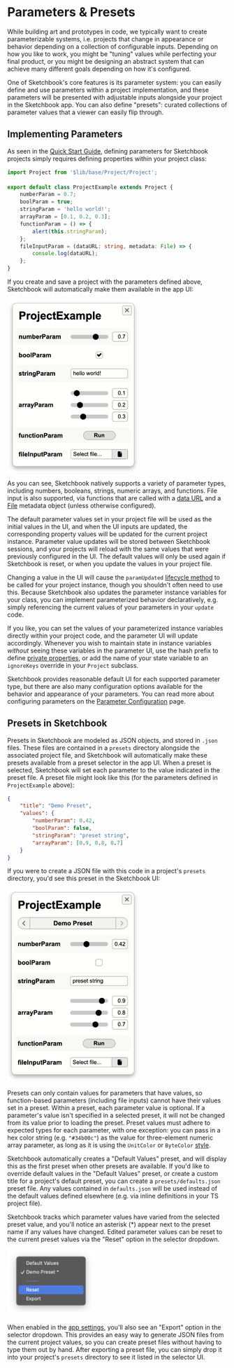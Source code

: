 # Parameters & Presets

While building art and prototypes in code, we typically want to create parameterizable systems, i.e. projects that change in appearance or behavior depending on a collection of configurable inputs. Depending on how you like to work, you might be "tuning" values while perfecting your final product, or you might be designing an abstract system that can achieve many different goals depending on how it's configured.

One of Sketchbook's core features is its parameter system: you can easily define and use parameters within a project implementation, and these parameters will be presented with adjustable inputs alongside your project in the Sketchbook app. You can also define "presets": curated collections of parameter values that a viewer can easily flip through.

## Implementing Parameters

As seen in the [Quick Start Guide](quick-start.md), defining parameters for Sketchbook projects simply requires defining properties within your project class:

```ts
import Project from '$lib/base/Project/Project';

export default class ProjectExample extends Project {
    numberParam = 0.7;
    boolParam = true;
    stringParam = 'hello world!';
    arrayParam = [0.1, 0.2, 0.3];
    functionParam = () => {
        alert(this.stringParam);
    };
    fileInputParam = (dataURL: string, metadata: File) => {
        console.log(dataURL);
    };
}
```

If you create and save a project with the parameters defined above, Sketchbook will automatically make them available in the app UI:

<img src="media/params-example.png" style="width: 300px" />

As you can see, Sketchbook natively supports a variety of parameter types, including numbers, booleans, strings, numeric arrays, and functions. File input is also supported, via functions that are called with a [data URL](https://developer.mozilla.org/en-US/docs/Web/API/FileReader/readAsDataURL) and a [File](https://developer.mozilla.org/en-US/docs/Web/API/File) metadata object (unless otherwise configured).

The default parameter values set in your project file will be used as the initial values in the UI, and when the UI inputs are updated, the corresponding property values will be updated for the current project instance. Parameter value updates will be stored between Sketchbook sessions, and your projects will reload with the same values that were previously configured in the UI. The default values will only be used again if Sketchbook is reset, or when you update the values in your project file.

Changing a value in the UI will cause the `paramUpdated` [lifecycle method](project.md?id=project-methods) to be called for your project instance, though you shouldn't often need to use this. Because Sketchbook also updates the parameter instance variables for your class, you can implement parameterized behavior declaratively, e.g. simply referencing the current values of your parameters in your `update` code.

If you like, you can set the values of your parameterized instance variables directly within your project code, and the parameter UI will update accordingly. Whenever you wish to maintain state in instance variables _without_ seeing these variables in the parameter UI, use the hash prefix to define [private properties](https://developer.mozilla.org/en-US/docs/Web/JavaScript/Reference/Classes/Private_class_fields), or add the name of your state variable to an `ignoreKeys` override in your `Project` subclass.

Sketchbook provides reasonable default UI for each supported parameter type, but there are also many configuration options available for the behavior and appearance of your parameters. You can read more about configuring parameters on the [Parameter Configuration](param-config.md) page.

## Presets in Sketchbook

Presets in Sketchbook are modeled as JSON objects, and stored in `.json` files. These files are contained in a `presets` directory alongside the associated project file, and Sketchbook will automatically make these presets available from a preset selector in the app UI. When a preset is selected, Sketchbook will set each parameter to the value indicated in the preset file. A preset file might look like this (for the parameters defined in `ProjectExample` above):

```json
{
    "title": "Demo Preset",
    "values": {
        "numberParam": 0.42,
        "boolParam": false,
        "stringParam": "preset string",
        "arrayParam": [0.9, 0.8, 0.7]
    }
}
```

If you were to create a JSON file with this code in a project's `presets` directory, you'd see this preset in the Sketchbook UI:

<img src="media/preset-example.png" style="width: 300px" />

Presets can only contain values for parameters that have values, so function-based parameters (including file inputs) cannot have their values set in a preset. Within a preset, each parameter value is optional. If a parameter's value isn't specified in a selected preset, it will not be changed from its value prior to loading the preset. Preset values must adhere to expected types for each parameter, with one exception: you can pass in a hex color string (e.g. `"#34b00c"`) as the value for three-element numeric array parameter, as long as it is using the `UnitColor` or `ByteColor` [style](param-config.md?id=numeric-array-parameters).

Sketchbook automatically creates a "Default Values" preset, and will display this as the first preset when other presets are available. If you'd like to override default values in the "Default Values" preset, or create a custom title for a project's default preset, you can create a `presets/defaults.json` preset file. Any values contained in `defaults.json` will be used instead of the default values defined elsewhere (e.g. via inline definitions in your TS project file).

Sketchbook tracks which parameter values have varied from the selected preset value, and you'll notice an asterisk (\*) appear next to the preset name if any values have changed. Edited parameter values can be reset to the current preset values via the "Reset" option in the selector dropdown.

<img src="media/preset-reset.png" style="width: 200px" />

When enabled in the [app settings](settings.md), you'll also see an "Export" option in the selector dropdown. This provides an easy way to generate JSON files from the current project values, so you can create preset files without having to type them out by hand. After exporting a preset file, you can simply drop it into your project's `presets` directory to see it listed in the selector UI.
